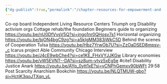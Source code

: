 ```yaml
---
{"dg-publish":true,"permalink":"/chapter-resources-for-empowerment-and-citations/"}
---
```


Co-op board
Independent Living Resource Centers
Triumph org
Disability activism orgs
Cottage rehab/the foundation 
Beginners guide to organizing
https://youtu.be/nU0DfVvsV5Q?si=jngo1nr0QHosv7s1
Horizontal organizing
https://youtu.be/bjON4bgC9zg?si=a5kIgMM383jWkC5D
Behind the scenes of Cooperation Tulsa
https://youtu.be/Hbz7YrwOb7U?si=ZzOaDSED8mpsv-_c
Icarus project
Able Community Chicago Interview 
https://youtu.be/J4cE9wbChe4?si=ce1KE_FHxVYJJKGw
Library economies 
https://youtu.be/vW5EVNT--DA?si=sz8um-vtyz5xEg5e
#cite1 Disability Justice Anark
https://youtu.be/AYp_0ytt1xE?si=vCNPhGemxv90bWFt 29:58
Post Scarcity Anarchism Bookchin 
https://youtu.be/NLQTMUW-gbo?si=HctjK3qoJTXqn_yL